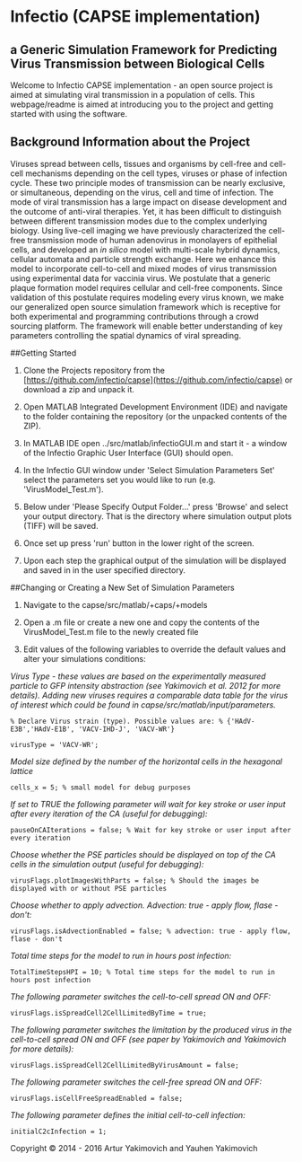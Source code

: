 Infectio (CAPSE implementation)
=====

a Generic Simulation Framework for Predicting Virus Transmission between Biological Cells
-----------------------------------------------------------------------------------------
Welcome to Infectio CAPSE implementation - an open source project is aimed at simulating viral transmission in a population of cells. This webpage/readme is aimed at introducing you to the project and getting started with using the software.



Background Information about the Project
----------------------------------------
Viruses spread between cells, tissues and organisms by cell-free and cell-cell mechanisms depending on the cell types, viruses or phase of infection cycle.  These two principle modes of transmission can be nearly exclusive, or simultaneous, depending on the virus, cell and time of infection.  The mode of viral transmission has a large impact on disease development and the outcome of anti-viral therapies.  Yet, it has been difficult to distinguish between different transmission modes due to the complex underlying biology.  Using live-cell imaging we have previously characterized the cell-free transmission mode of human adenovirus in monolayers of epithelial cells, and developed an *in silico* model with multi-scale hybrid dynamics, cellular automata and particle strength exchange.   Here we enhance this model to incorporate cell-to-cell and mixed modes of virus transmission using experimental data for vaccinia virus. We postulate that a generic plaque formation model requires cellular and cell-free components.  Since validation of this postulate requires modeling every virus known, we make our generalized open source simulation framework which is receptive for both experimental and programming contributions through a crowd sourcing platform.  The framework will enable better understanding of key parameters controlling the spatial dynamics of viral spreading.



##Getting Started

1. Clone the Projects repository from the [https://github.com/infectio/capse](https://github.com/infectio/capse) or download a zip and unpack it.

2. Open MATLAB Integrated Development Environment (IDE) and navigate to the folder containing the repository (or the unpacked contents of the ZIP).

3. In MATLAB IDE open ../src/matlab/infectioGUI.m and start it - a window of the Infectio Graphic User Interface (GUI) should open.

4. In the Infectio GUI window under 'Select Simulation Parameters Set' select the parameters set you would like to run (e.g. 'VirusModel_Test.m').

5. Below under 'Please Specify Output Folder...' press 'Browse' and select your output directory. That is the directory where simulation output plots (TIFF) will be saved.

6. Once set up press 'run' button in the lower right of the screen.

7. Upon each step the graphical output of the simulation will be displayed and saved in in the user specified directory.




##Changing or Creating a New Set of Simulation Parameters

1. Navigate to the capse/src/matlab/+caps/+models

2. Open a .m file or create a new one and copy the contents of the VirusModel_Test.m file to the newly created file

3. Edit values of the following variables to override the default values and alter your simulations conditions:

*Virus Type - these values are based on the experimentally measured particle to GFP intensity abstraction (see Yakimovich et al. 2012 for more details). Adding new viruses requires a comparable data table for the virus of interest which could be found in capse/src/matlab/input/parameters.*

```
% Declare Virus strain (type). Possible values are: % {'HAdV-E3B','HAdV-E1B', 'VACV-IHD-J', 'VACV-WR'}
```
```
virusType = 'VACV-WR';
```
 
 *Model size defined by the number of the horizontal cells in the hexagonal lattice*
```
cells_x = 5; % small model for debug purposes
``` 
 *If set to TRUE the following parameter will wait for key stroke or user input after every iteration of the CA (useful for debugging):*
``` 
pauseOnCAIterations = false; % Wait for key stroke or user input after every iteration
```
*Choose whether the PSE particles should be displayed on top of the CA cells in the simulation output (useful for debugging):*
```
virusFlags.plotImagesWithParts = false; % Should the images be displayed with or without PSE particles
```
*Choose whether to apply advection. Advection: true - apply flow, flase - don't:*
```
virusFlags.isAdvectionEnabled = false; % advection: true - apply flow, flase - don't
```
*Total time steps for the model to run in hours post infection:*
```
TotalTimeStepsHPI = 10; % Total time steps for the model to run in hours post infection
```
*The following parameter switches the cell-to-cell spread ON and OFF:*

```
virusFlags.isSpreadCell2CellLimitedByTime = true;
```

*The following parameter switches the limitation by the produced virus in the cell-to-cell spread ON and OFF (see paper by Yakimovich and Yakimovich for more details):*
```
virusFlags.isSpreadCell2CellLimitedByVirusAmount = false;
```
*The following parameter switches the cell-free spread ON and OFF:*
```
virusFlags.isCellFreeSpreadEnabled = false;
```

*The following parameter defines the initial cell-to-cell infection:*
```
initialC2cInfection = 1;
```













Copyright © 2014 - 2016 Artur Yakimovich and Yauhen Yakimovich

